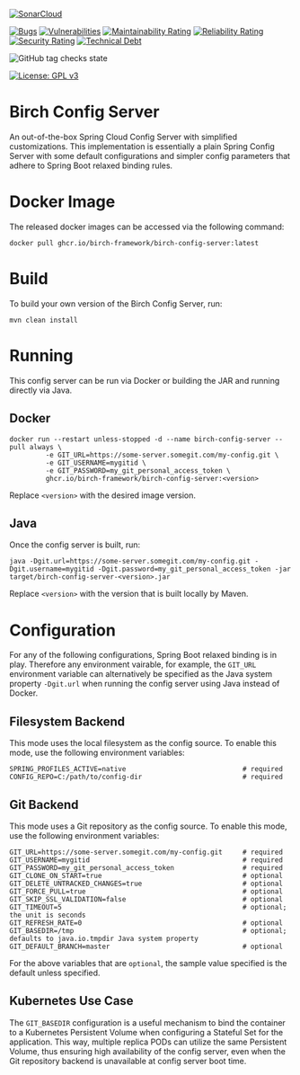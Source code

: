 [![SonarCloud](https://sonarcloud.io/images/project_badges/sonarcloud-black.svg)](https://sonarcloud.io/summary/new_code?id=org.birchframework.config%3Abirch-config-server)

[![Bugs](https://sonarcloud.io/api/project_badges/measure?project=org.birchframework.config%3Abirch-config-server&metric=bugs)](https://sonarcloud.io/summary/new_code?id=org.birchframework.config%3Abirch-config-server)
[![Vulnerabilities](https://sonarcloud.io/api/project_badges/measure?project=org.birchframework.config%3Abirch-config-server&metric=vulnerabilities)](https://sonarcloud.io/summary/new_code?id=org.birchframework.config%3Abirch-config-server)
[![Maintainability Rating](https://sonarcloud.io/api/project_badges/measure?project=org.birchframework.config%3Abirch-config-server&metric=sqale_rating)](https://sonarcloud.io/summary/new_code?id=org.birchframework.config%3Abirch-config-server)
[![Reliability Rating](https://sonarcloud.io/api/project_badges/measure?project=org.birchframework.config%3Abirch-config-server&metric=reliability_rating)](https://sonarcloud.io/summary/new_code?id=org.birchframework.config%3Abirch-config-server)
[![Security Rating](https://sonarcloud.io/api/project_badges/measure?project=org.birchframework.config%3Abirch-config-server&metric=security_rating)](https://sonarcloud.io/summary/new_code?id=org.birchframework.config%3Abirch-config-server)
[![Technical Debt](https://sonarcloud.io/api/project_badges/measure?project=org.birchframework.config%3Abirch-config-server&metric=sqale_index)](https://sonarcloud.io/summary/new_code?id=org.birchframework.config%3Abirch-config-server)

![GitHub tag checks state](https://img.shields.io/github/checks-status/birch-framework/birch-config-server/HEAD?style=plastic)

[![License: GPL v3](https://img.shields.io/badge/License-GPLv3-blue.svg)](https://www.gnu.org/licenses/gpl-3.0)
# Birch Config Server

An out-of-the-box Spring Cloud Config Server with simplified customizations.  This implementation is essentially
a plain Spring Config Server with some default configurations and simpler config parameters that
adhere to Spring Boot relaxed binding rules.

# Docker Image
The released docker images can be accessed via the following command:
```shell
docker pull ghcr.io/birch-framework/birch-config-server:latest
```

# Build
To build your own version of the Birch Config Server, run:
```shell
mvn clean install
```

# Running
This config server can be run via Docker or building the JAR and running directly via Java.

## Docker
```shell
docker run --restart unless-stopped -d --name birch-config-server --pull always \
         -e GIT_URL=https://some-server.somegit.com/my-config.git \
         -e GIT_USERNAME=mygitid \
         -e GIT_PASSWORD=my_git_personal_access_token \
         ghcr.io/birch-framework/birch-config-server:<version>
```
Replace `<version>` with the desired image version.

## Java
Once the config server is built, run:
```shell
java -Dgit.url=https://some-server.somegit.com/my-config.git -Dgit.username=mygitid -Dgit.password=my_git_personal_access_token -jar target/birch-config-server-<version>.jar
```
Replace `<version>` with the version that is built locally by Maven.

# Configuration
For any of the following configurations, Spring Boot relaxed binding is in play.  Therefore any environment vairable,
for example, the `GIT_URL` environment variable can alternatively be specified as the Java system property `-Dgit.url`
when running the config server using Java instead of Docker.

## Filesystem Backend
This mode uses the local filesystem as the config source.  To enable this mode, use the following environment variables:
```shell
SPRING_PROFILES_ACTIVE=native                             # required
CONFIG_REPO=C:/path/to/config-dir                         # required
```

## Git Backend
This mode uses a Git repository as the config source.  To enable this mode, use the following environment variables:
```shell
GIT_URL=https://some-server.somegit.com/my-config.git     # required
GIT_USERNAME=mygitid                                      # required
GIT_PASSWORD=my_git_personal_access_token                 # required
GIT_CLONE_ON_START=true                                   # optional
GIT_DELETE_UNTRACKED_CHANGES=true                         # optional
GIT_FORCE_PULL=true                                       # optional
GIT_SKIP_SSL_VALIDATION=false                             # optional
GIT_TIMEOUT=5                                             # optional; the unit is seconds
GIT_REFRESH_RATE=0                                        # optional
GIT_BASEDIR=/tmp                                          # optional; defaults to java.io.tmpdir Java system property
GIT_DEFAULT_BRANCH=master                                 # optional
```
For the above variables that are `optional`, the sample value specified is the default unless specified.

## Kubernetes Use Case
The `GIT_BASEDIR` configuration is a useful mechanism to bind the container to a Kubernetes Persistent Volume 
when configuring a Stateful Set for the application.  This way, multiple replica PODs can utilize the same 
Persistent Volume, thus ensuring high availability of the config server, even when the Git repository 
backend is unavailable at config server boot time.

